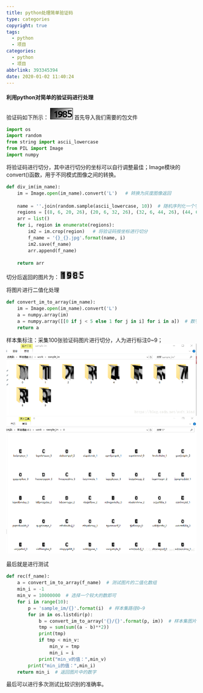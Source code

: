 ```yaml
---
title: python处理简单验证码
type: categories
copyright: true
tags:
  - python
  - 项目
categories:
  - python
  - 项目
abbrlink: 393345394
date: 2020-01-02 11:40:24
---
```

#### 利用python对简单的验证码进行处理
验证码如下所示：
![这里写图片描述](/image/code/code.png)
首先导入我们需要的包文件

```python
import os
import random
from string import ascii_lowercase
from PIL import Image
import numpy
```
将验证码进行切分，其中进行切分的坐标可以自行调整最佳；Image模块的convert()函数，用于不同模式图像之间的转换。

<!--more-->

```python
def div_im(im_name):
    im = Image.open(im_name).convert('L')   # 转换为灰度图像返回

    name = ''.join(random.sample(ascii_lowercase, 10))  # 随机序列化一个字符串
    regions = [(8, 6, 20, 26), (20, 6, 32, 26), (32, 6, 44, 26), (44, 6, 56, 26)]   # 定义切分坐标
    arr = list()
    for i, region in enumerate(regions):
        im2 = im.crop(region)   # 将验证码按坐标进行切分
        f_name = '{}_{}.jpg'.format(name, i)
        im2.save(f_name)
        arr.append(f_name)

    return arr
```
切分后返回的图片为：
![这里写图片描述](/image/code/code1.jpg) ![这里写图片描述](/image/code/code2.jpg) ![这里写图片描述](/image/code/code3.jpg) ![这里写图片描述](/image/code/code4.jpg)

将图片进行二值化处理

```python
def convert_im_to_array(im_name):
    im = Image.open(im_name).convert('L')
    a = numpy.array(im)
    a = numpy.array([[0 if j < 5 else 1 for j in i] for i in a])  # 数字5是自己调整的阈值
    return a
```
样本集标注：采集100张验证码图片进行切分，人为进行标注0~9；
![这里写图片描述](/image/code/test1.png)
![这里写图片描述](/image/code/test2.png)

最后就是进行测试

```python
def rec(f_name):
    a = convert_im_to_array(f_name)  # 测试图片的二值化数组
    min_i = -1
    min_v = 10000000  # 选择一个较大的数即可
    for i in range(10):
        p = 'sample_im/{}'.format(i)  # 样本集路径0~9
        for im in os.listdir(p):
            b = convert_im_to_array('{}/{}'.format(p, im))  # 样本集图片的二值化数组
            tmp = sum(sum((a - b)**2))  
            print(tmp)
            if tmp < min_v:
                min_v = tmp
                min_i = i
            print("min_v的值：",min_v)
        print("min_i的值：",min_i)
    return min_i  # 返回图片中的数字
```
最后可以进行多次测试比较识别的准确率。
